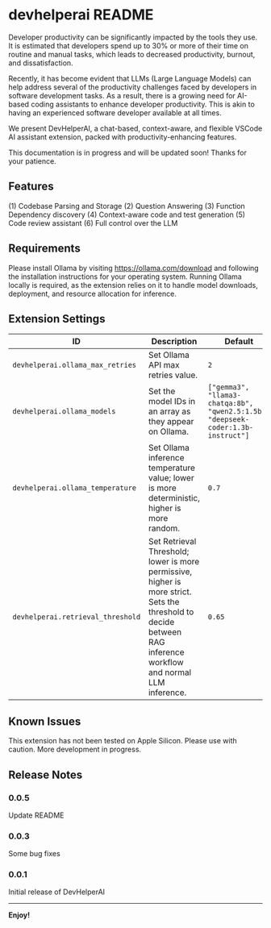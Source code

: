 # devhelperai README

Developer productivity can be significantly impacted by the tools they use. It is estimated that developers spend up to 30% or more of their time on routine and manual tasks, which leads to decreased productivity, burnout, and dissatisfaction.

Recently, it has become evident that LLMs (Large Language Models) can help address several of the productivity challenges faced by developers in software development tasks. As a result, there is a growing need for AI-based coding assistants to enhance developer productivity. This is akin to having an experienced software developer available at all times.

We present DevHelperAI, a chat-based, context-aware, and flexible VSCode AI assistant extension, packed with productivity-enhancing features.

This documentation is in progress and will be updated soon! Thanks for your patience.

## Features

(1) Codebase Parsing and Storage
(2) Question Answering
(3) Function Dependency discovery
(4) Context-aware code and test generation
(5) Code review assistant
(6) Full control over the LLM

<!-- Describe specific features of your extension including screenshots of your extension in action. Image paths are relative to this README file.

For example if there is an image subfolder under your extension project workspace:

\!\[feature X\]\(images/feature-x.png\)

> Tip: Many popular extensions utilize animations. This is an excellent way to show off your extension! We recommend short, focused animations that are easy to follow. -->

## Requirements

Please install Ollama by visiting https://ollama.com/download and following the installation instructions for your operating system. Running Ollama locally is required, as the extension relies on it to handle model downloads, deployment, and resource allocation for inference.

<!-- If you have any requirements or dependencies, add a section describing those and how to install and configure them. -->

## Extension Settings

| ID                                | Description                                                                                                                                                     | Default                                                                          |
| --------------------------------- | --------------------------------------------------------------------------------------------------------------------------------------------------------------- | -------------------------------------------------------------------------------- |
| `devhelperai.ollama_max_retries`  | Set Ollama API max retries value.                                                                                                                               | `2`                                                                              |
| `devhelperai.ollama_models`       | Set the model IDs in an array as they appear on Ollama.                                                                                                         | `["gemma3", "llama3-chatqa:8b", "qwen2.5:1.5b", "deepseek-coder:1.3b-instruct"]` |
| `devhelperai.ollama_temperature`  | Set Ollama inference temperature value; lower is more deterministic, higher is more random.                                                                     | `0.7`                                                                            |
| `devhelperai.retrieval_threshold` | Set Retrieval Threshold; lower is more permissive, higher is more strict. Sets the threshold to decide between RAG inference workflow and normal LLM inference. | `0.65`                                                                           |

<!-- Include if your extension adds any VS Code settings through the `contributes.configuration` extension point.

For example:

This extension contributes the following settings:

- `myExtension.enable`: Enable/disable this extension.
- `myExtension.thing`: Set to `blah` to do something. -->

## Known Issues

This extension has not been tested on Apple Silicon. Please use with caution. More development in progress.

<!-- Calling out known issues can help limit users opening duplicate issues against your extension. -->

## Release Notes

### 0.0.5

Update README

### 0.0.3

Some bug fixes

### 0.0.1

Initial release of DevHelperAI

---

<!-- ## Following extension guidelines

Ensure that you've read through the extensions guidelines and follow the best practices for creating your extension.

- [Extension Guidelines](https://code.visualstudio.com/api/references/extension-guidelines)

## Working with Markdown

You can author your README using Visual Studio Code. Here are some useful editor keyboard shortcuts:

- Split the editor (`Cmd+\` on macOS or `Ctrl+\` on Windows and Linux).
- Toggle preview (`Shift+Cmd+V` on macOS or `Shift+Ctrl+V` on Windows and Linux).
- Press `Ctrl+Space` (Windows, Linux, macOS) to see a list of Markdown snippets.

## For more information

- [Visual Studio Code's Markdown Support](http://code.visualstudio.com/docs/languages/markdown)
- [Markdown Syntax Reference](https://help.github.com/articles/markdown-basics/) -->

**Enjoy!**
